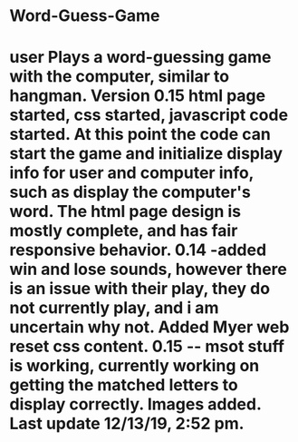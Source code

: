 # Word-Guess-Game
user Plays a word-guessing game with the computer, similar to hangman.
Version 0.15  html page started, css started, javascript code started. At this point the code can start the game and initialize display info for user and computer info, such as display the computer's word.
The html page design is mostly complete, and has fair responsive behavior.
0.14 -added win and lose sounds, however there is an issue with their play, they do not currently play, and i am uncertain why not.
Added Myer web reset css content.
0.15 -- msot stuff is working, currently working on getting the matched letters to display correctly.
Images added. Last update 12/13/19, 2:52 pm.
=======

